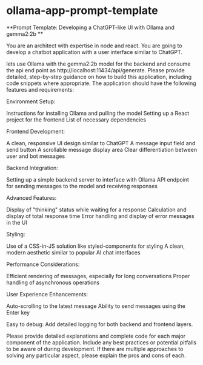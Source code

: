 # ollama-app-prompt-template

**Prompt Template: Developing a ChatGPT-like UI with Ollama and gemma2:2b
**

You are an architect with expertise in node and react.  You are going to develop a chatbot application with a user interface similar to ChatGPT. 

lets use Ollama with the gemma2:2b model for the backend and consume the api end point as http://localhost:11434/api/generate. Please provide detailed, step-by-step guidance on how to build this application, including code snippets where appropriate. The application should have the following features and requirements:

Environment Setup:

Instructions for installing Ollama and pulling the model
Setting up a React project for the frontend
List of necessary dependencies


Frontend Development:

A clean, responsive UI design similar to ChatGPT
A message input field and send button
A scrollable message display area
Clear differentiation between user and bot messages


Backend Integration:

Setting up a simple backend server to interface with Ollama
API endpoint for sending messages to the model and receiving responses


Advanced Features:

Display of "thinking" status while waiting for a response
Calculation and display of total response time
Error handling and display of error messages in the UI


Styling:

Use of a CSS-in-JS solution like styled-components for styling
A clean, modern aesthetic similar to popular AI chat interfaces


Performance Considerations:

Efficient rendering of messages, especially for long conversations
Proper handling of asynchronous operations


User Experience Enhancements:

Auto-scrolling to the latest message
Ability to send messages using the Enter key

Easy to debug:
Add detailed logging for both backend and frontend layers.



Please provide detailed explanations and complete code  for each major component of the application. 
Include any best practices or potential pitfalls to be aware of during development. If there are multiple approaches to solving any particular aspect, please explain the pros and cons of each.
